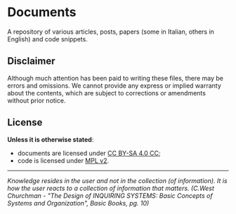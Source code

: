 # Documents
A repository of various articles, posts, papers (some in Italian, others in English) and code snippets.

## Disclaimer

Although much attention has been paid to writing these files, there may be errors and omissions. We cannot provide any express or implied warranty about the contents, which are subject to corrections or amendments without prior notice.

## License

**Unless it is otherwise stated**:

- documents are licensed under [CC BY-SA 4.0 CC](https://creativecommons.org/licenses/by-sa/4.0/?ref=ccchooser);
- code is licensed under [MPL v2](https://www.mozilla.org/en-US/MPL/2.0/).

---

*Knowledge resides in the user and not in the collection (of information). It is how the user reacts to a collection of information that matters. (C.West Churchman - "The Design of INQUIRING SYSTEMS: Basic Concepts of Systems and Organization", Basic Books, pg. 10)*
